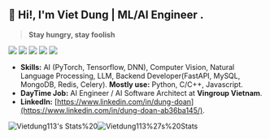 
## 👋 Hi!, I'm Viet Dung | ML/AI Engineer .

> **Stay hungry, stay foolish**

![](https://img.shields.io/badge/-Python-333?style=flat-square&logo=Python&logoColor=fff)
![](https://img.shields.io/badge/-C/C++-c14438?style=flat-square&logo=C&logoColor=fff)
![](https://img.shields.io/badge/-PyTorch-e34f26?style=flat-square&logo=PyTorch&logoColor=fff)
![](https://img.shields.io/badge/-TensorFlow-e5cd0c?style=flat-square&logo=TensorFlow&logoColor=fff)
<img src="https://komarev.com/ghpvc/?username=Vietdung113"> 

- **Skills:** AI (PyTorch, Tensorflow, DNN), Computer Vision, Natural Language Processing, LLM, Backend Developer(FastAPI, MySQL, MongoDB, Redis, Celery). **Mostly use:** Python, C/C++, Javascript.
- **DayTime Job:** AI Engineer / AI Software Architect at **Vingroup Vietnam**.
- **LinkedIn:** [https://www.linkedin.com/in/dung-doan](https://www.linkedin.com/in/dung-doan-ab36ba145/).

![Vietdung113's Stats](https://github-readme-stats.vercel.app/api?username=Vietdung113&theme=default&show_icons=true&hide_border=false&count_private=true)%20![Vietdung113%27s%20Stats](https://streak-stats.demolab.com/?user=Vietdung113)

